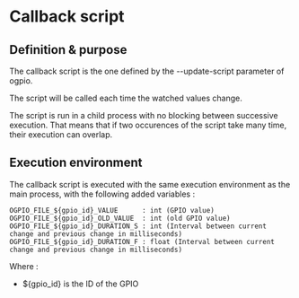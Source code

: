 Callback script
===============

Definition & purpose
--------------------

The callback script is the one defined by the --update-script parameter
of ogpio.

The script will be called each time the watched values change.

The script is run in a child process with no blocking between
successive execution. That means that if two occurences of the
script take many time, their execution can overlap.

Execution environment
---------------------

The callback script is executed with the same execution environment
as the main process, with the following added variables :

~~~
OGPIO_FILE_${gpio_id}_VALUE      : int (GPIO value)
OGPIO_FILE_${gpio_id}_OLD_VALUE  : int (old GPIO value)
OGPIO_FILE_${gpio_id}_DURATION_S : int (Interval between current change and previous change in milliseconds)
OGPIO_FILE_${gpio_id}_DURATION_F : float (Interval between current change and previous change in milliseconds)
~~~

Where :

 - ${gpio_id} is the ID of the GPIO
